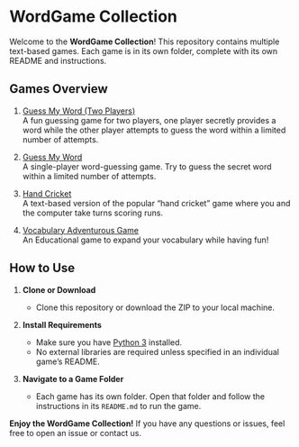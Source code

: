 # WordGame Collection

Welcome to the **WordGame Collection**! This repository contains multiple text-based games. Each game is in its own folder, complete with its own README and instructions.

## Games Overview

1. [Guess My Word (Two Players)](Guess%20My%20Word%20%28Two%20Players%20/README.md)  
   A fun guessing game for two players, one player secretly provides a word while the other player attempts to guess the word within a limited number of attempts.

2. [Guess My Word](Guess%20My%20Word/README.md)  
   A single-player word-guessing game. Try to guess the secret word within a limited number of attempts.

3. [Hand Cricket](Hand%20Cricket/README.md)  
   A text-based version of the popular “hand cricket” game where you and the computer take turns scoring runs.

4. [Vocabulary Adventurous Game](Vocabulary%20Adventurous%20Game/README.md)  
   An Educational game to expand your vocabulary while having fun!

## How to Use

1. **Clone or Download**  
   - Clone this repository or download the ZIP to your local machine.

2. **Install Requirements**  
   - Make sure you have [Python 3](https://www.python.org/downloads/) installed.
   - No external libraries are required unless specified in an individual game’s README.

3. **Navigate to a Game Folder**  
   - Each game has its own folder. Open that folder and follow the instructions in its `README.md` to run the game.


**Enjoy the WordGame Collection!** If you have any questions or issues, feel free to open an issue or contact us.
